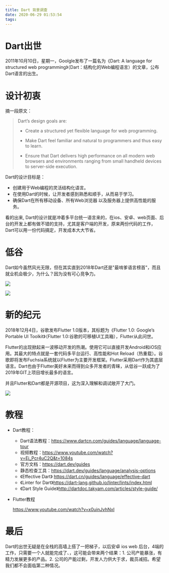 ```yaml
---
title: Dart 背景调查
date: 2020-06-29 01:53:54
tags:
---
```


# Dart出世

2011年10月10日，星期一，Goolgle发布了一篇名为《Dart: A language for structured web programming》（Dart：结构化的Web编程语言）的文章，公布Dart语言的出生。

# 设计初衷

摘一段原文：
> Dart’s design goals are:
> * Create a structured yet flexible language for web programming.
> 
> * Make Dart feel familiar and natural to programmers and thus easy to learn.
> 
> * Ensure that Dart delivers high performance on all modern web browsers and environments ranging from small handheld devices to server-side execution.

Dart的设计目标是：
* 创建用于Web编程的灵活结构化语言。
* 在使用Dart的时候，让开发者感到熟悉和顺手，从而易于学习。
* 确保Dart在所有移动设备、所有Web浏览器 以及服务器上提供高性能的服务。

看的出来, Dart的设计就是冲着多平台统一语言来的，在ios、安卓、web页面、后台的开发上都有做不错的支持，尤其是客户端的开发，原来两份代码的工作，Dart可以用一份代码搞定，开发成本大大节省。

# 低谷

Dart如今虽然风光无限，但在其实直到2018年Dart还是"最啃爹语言榜首"，而且就业机会极少，为什么？因为没有可心竞争力。

![](https://mweb-image-1259394369.cos.ap-guangzhou.myqcloud.com/2020/06/29/15933679225129.jpg)

![](https://mweb-image-1259394369.cos.ap-guangzhou.myqcloud.com/2020/06/29/15933681049121.jpg)


# 新的纪元

2018年12月4日，谷歌发布Flutter 1.0版本，其标题为《Flutter 1.0: Google’s Portable UI Toolkit》（Flutter 1.0:谷歌的可移植UI工具箱），Flutter从此问世。

Flutter的出现掀起来一波移动开发的热潮。使用它可以直接开发Android和iOS应用。其最大的特点就是一套代码多平台运行、高性能和Hot Reload（热重载）。谷歌即将发布Fuchsia系统就以Flutter为主要开发框架。Flutter采用Dart作为其底层语言。Dart也由于Flutter美好未来而得到众多开发者的青睐，从低谷一跃成为了2019年GIT上项目增长最多的语言。

并且Flutter和Dart都是开源项目，这为深入理解和调试敞开了大门。

![](https://mweb-image-1259394369.cos.ap-guangzhou.myqcloud.com/2020/06/29/15933688221710.jpg)

# 教程

* Dart教程：

    * Dart语法教程：https://www.dartcn.com/guides/language/language-tour
    * 视频教程：https://www.youtube.com/watch?v=Ej_Pcr4uC2Q&t=1084s
    * 官方文档：https://dart.dev/guides
    * 静态检查工具：https://dart.dev/guides/language/analysis-options
    * 《Effective Dart》 https://dart.cn/guides/language/effective-dart
    * 《Linter for Dart》https://dart-lang.github.io/linter/lints/index.html
    * 《Dart Style Guide》http://dartdoc.takyam.com/articles/style-guide/

* Flutter教程

    https://www.youtube.com/watch?v=x0uinJvhNxI

# 最后

Dart的出世无疑是在全栈的高墙上搭了一把梯子，以后安卓 ios web 后台，4端的工作，只需要一个人就能完成了、，这可能会带来两个结果：1. 公司产能暴涨，有精力发展更多的产品。2. 公司的产能过剩，开发人力供大于求，裁员减招。希望我们都不会面临第二种情况。

